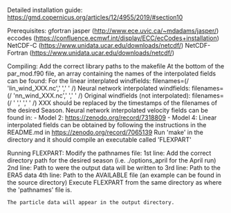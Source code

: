 Detailed installation guide: https://gmd.copernicus.org/articles/12/4955/2019/#section10

Prerequisites:
gfortran
jasper (http://www.ece.uvic.ca/~mdadams/jasper/)
eccodes (https://confluence.ecmwf.int/display/ECC/ecCodes+installation)
NetCDF-C (https://www.unidata.ucar.edu/downloads/netcdf/)
NetCDF-Fortran (https://www.unidata.ucar.edu/downloads/netcdf/)

Compiling:
Add the correct library paths to the makefile
At the bottom of the par_mod.f90 file, an array containing the names of the interpolated fields can be found:
	For the linear interplated windfields:
		filenames=(/ 'lin_wind_XXX.nc','                               ','                               ' /)
	Neural network interpolated windfields:
		filenames=(/ 'nn_wind_XXX.nc','                               ','                               ' /)
	Original windfields (not interpolated):
		filenames=(/ '                               ','                               ','                               ' /)
	XXX should be replaced by the timestamps of the filenames of the desired Season.
	Neural network interpolated velocity fields can be found in:
	 - Model 2: https://zenodo.org/record/7318809
	 - Model 4: 
	Linear interpolated fields can be obtained by following the instructions in the README.md in https://zenodo.org/record/7065139
Run 'make' in the directory and it should compile an executable called 'FLEXPART'

Running FLEXPART:
	Modify the pathnames file:
		1st line: Add the correct directory path for the desired season (i.e. ./options_april for the April run)
		2nd line: Path to were the output data will be written to
		3rd line: Path to the ERA5 data
		4th line: Path to the AVAILABLE file (an example can be found in the source directory)
	Execute FLEXPART from the same directory as where the 'pathnames' file is.

	The particle data will appear in the output directory.

	
